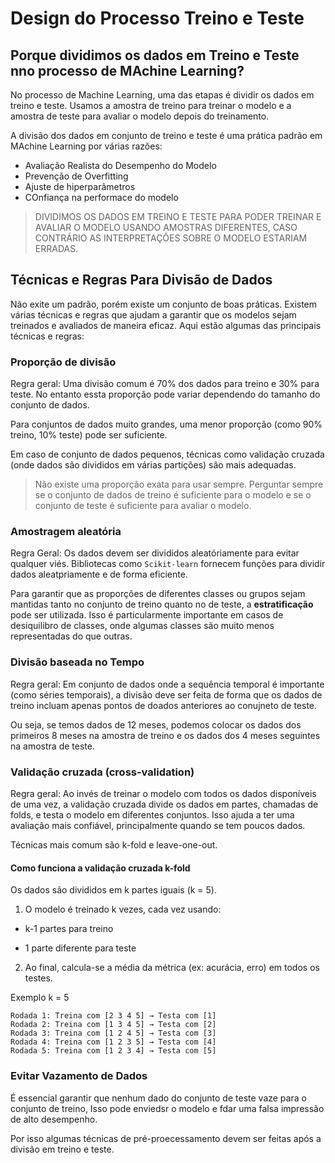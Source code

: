 # Design do Processo Treino e Teste
## Porque dividimos os dados em Treino e Teste nno processo de MAchine Learning?

No processo de Machine Learning, uma das etapas é dividir os dados em treino e teste. Usamos a amostra de treino para treinar o modelo e a amostra de teste para avaliar o modelo depois do treinamento.

A divisão dos dados em conjunto de treino e teste é uma prática padrão em MAchine Learning por várias razões:
- Avaliação Realista do Desempenho do Modelo
- Prevenção de Overfitting
- Ajuste de hiperparâmetros
- COnfiança na performace do modelo

> DIVIDIMOS OS DADOS EM TREINO E TESTE PARA PODER TREINAR E AVALIAR O MODELO USANDO AMOSTRAS DIFERENTES, CASO CONTRÁRIO AS INTERPRETAÇÕES SOBRE O MODELO ESTARIAM ERRADAS.

## Técnicas e Regras Para Divisão de Dados

Não exite um padrão, porém existe um conjunto de boas práticas. Existem várias técnicas e regras que ajudam a garantir que os modelos sejam treinados e avaliados de maneira eficaz. Aqui estão algumas das principais técnicas e regras:

### Proporção de divisão

Regra geral: Uma divisão comum é 70% dos dados para treino e 30% para teste. No entanto essta proporção pode variar dependendo do tamanho do conjunto de dados.

Para conjuntos de dados muito grandes, uma menor proporção (como 90% treino, 10% teste) pode ser suficiente.

Em caso de conjunto de dados pequenos, técnicas como validação cruzada (onde dados são divididos em várias partições) são mais adequadas.

> Não existe uma proporção exata para usar sempre. Perguntar sempre se o conjunto de dados de treino é suficiente para o modelo e se o conjunto de teste é suficiente para avaliar o modelo.

### Amostragem aleatória

Regra Geral: Os dados devem ser divididos aleatóriamente para evitar qualquer viés. 
Bibliotecas como `Scikit-learn` fornecem funções para dividir dados aleatpriamente e de forma eficiente.

Para garantir que as proporções de diferentes classes ou grupos sejam mantidas tanto no conjunto de treino quanto no de teste, a **estratificação** pode ser utilizada. Isso é particularmente importante em casos de desiquilibro de classes, onde algumas classes são muito menos representadas do que outras.

### Divisão baseada no Tempo

Regra geral: Em conjunto de dados onde a sequência temporal é importante (como séries temporais), a divisão deve ser feita de forma que os dados de treino incluam apenas pontos de doados anteriores ao conujneto de teste.

Ou seja, se temos dados de 12 meses, podemos colocar os dados dos primeiros 8 meses na amostra de treino e os dados dos 4 meses seguintes na amostra de teste.

### Validação cruzada (cross-validation)

Regra geral: Ao invés de treinar o modelo com todos os dados disponíveis de uma vez, a validação cruzada divide os dados em partes, chamadas de folds, e testa o modelo em diferentes conjuntos.
Isso ajuda a ter uma avaliação mais confiável, principalmente quando se tem poucos dados.

Técnicas mais comum são k-fold e leave-one-out.

#### Como funciona a validação cruzada k-fold
Os dados são divididos em k partes iguais (k = 5).

1. O modelo é treinado k vezes, cada vez usando:

- k-1 partes para treino

- 1 parte diferente para teste

2. Ao final, calcula-se a média da métrica (ex: acurácia, erro) em todos os testes.

Exemplo k = 5
```
Rodada 1: Treina com [2 3 4 5] → Testa com [1]
Rodada 2: Treina com [1 3 4 5] → Testa com [2]
Rodada 3: Treina com [1 2 4 5] → Testa com [3]
Rodada 4: Treina com [1 2 3 5] → Testa com [4]
Rodada 5: Treina com [1 2 3 4] → Testa com [5]
```

### Evitar Vazamento de Dados

É essencial garantir que nenhum dado do conjunto de teste vaze para o conjunto de treino, Isso pode enviedsr o modelo e fdar uma falsa impressão de alto desempenho.

Por isso algumas técnicas de pré-proecessamento devem ser feitas após a divisão em treino e teste.